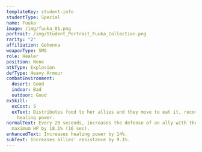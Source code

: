 ```yaml
---
templateKey: student-info
studentType: Special
name: Fuuka
image: /img/fuuka_01.png
portrait: /img/Student_Portrait_Fuuka_Collection.png
rarity: "2"
affiliation: Gehenna
weaponType: SMG
role: Healer
position: None
atkType: Explosion
defType: Heavy Armour
combatEnvironment:
  desert: Good
  indoor: Bad
  outdoor: Good
exSkill:
  exCost: 5
  exText: Distributes food to her allies and they move to eat it, recovering 109%
    healing power.
normalText: Every 20 seconds, increases the defense of an ally with the highest
  maximum HP by 18.1% (16 sec).
enhancedText: Increases healing power by 14%.
subText: Increases allies' resistance by 9.1%.
---
```

